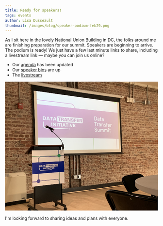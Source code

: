 ```yaml
---
title: Ready for speakers!
tags: events
author: Lisa Dusseault
thumbnail: /images/blog/speaker-podium-feb29.png
---
```


As I sit here in the lovely National Union Building in DC, the folks around me are finishing preparation
for our summit.  Speakers are beginning to arrive.  The podium is ready!   We just have a few last minute links to share, including a livestream link &mdash; maybe you can join us online?

* Our [agenda](https://dtinit.org/docs/feb29summitagenda) has been updated
* Our [speaker bios](/docs/feb29summitspeakers.md) are up
* The [livestream](https://vimeo.com/event/4110723/6b96907ccb)

![Speaker podium and screen for slides at event](/images/blog/speaker-podium-feb29.png)

I'm looking forward to sharing ideas and plans with everyone.

